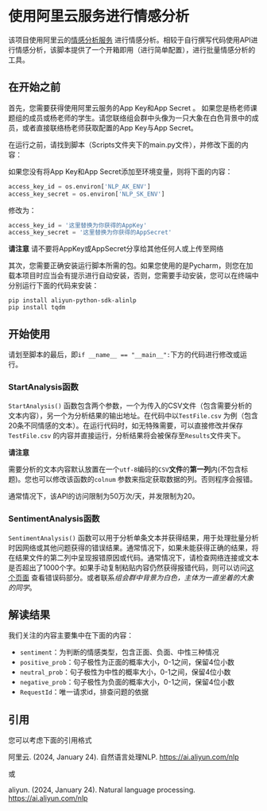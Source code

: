 # 使用阿里云服务进行情感分析

该项目使用阿里云的[情感分析服务](https://help.aliyun.com/document_detail/179345.html)
进行情感分析。相较于自行撰写代码使用API进行情感分析，该脚本提供了一个开箱即用（进行简单配置），进行批量情感分析的工具。

## 在开始之前

首先，您需要获得使用阿里云服务的App Key和App Secret 。 如果您是杨老师课题组的成员或杨老师的学生。请您联络组会群中头像为一只大象在白色背景中的成员，或者直接联络杨老师获取配置的App
Key与App Secret。

在运行之前，请找到脚本（Scripts文件夹下的main.py文件），并修改下面的内容：

如果您没有将App Key和App Secret添加至环境变量，则将下面的内容：

```python
access_key_id = os.environ['NLP_AK_ENV']
access_key_secret = os.environ['NLP_SK_ENV']
```

修改为：

```python
access_key_id = '这里替换为你获得的AppKey'
access_key_secret = '这里替换为你获得的AppSecret'
```

**请注意** 请不要将AppKey或AppSecret分享给其他任何人或上传至网络

其次，您需要正确安装运行脚本所需的包。如果您使用的是Pycharm，则您在加载本项目时应当会有提示进行自动安装，否则，您需要手动安装，您可以在终端中分别运行下面的代码来安装：

```
pip install aliyun-python-sdk-alinlp
pip install tqdm
```

## 开始使用

请划至脚本的最后，即`if __name__ == "__main__":`下方的代码进行修改或运行。

### StartAnalysis函数

`StartAnalysis()`
函数包含两个参数，一个为传入的CSV文件（包含需要分析的文本内容），另一个为分析结果的输出地址。在代码中以`TestFile.csv`
为例（包含20条不同情感的文本）。在运行代码时，如无特殊需要，可以直接修改并保存`TestFile.csv`
的内容并直接运行，分析结果将会被保存至`Results`文件夹下。

**请注意**

需要分析的文本内容默认放置在一个`utf-8`编码的`CSV`**文件**的**第一列**内(不包含标题)。您也可以修改该函数的`colnum`
参数来指定获取数据的列。否则程序会报错。

通常情况下，该API的访问限制为50万次/天，并发限制为20。

### SentimentAnalysis函数

`SentimentAnalysis()`
函数可以用于分析单条文本并获得结果，用于处理批量分析时因网络或其他问题获得的错误结果。通常情况下，如果未能获得正确的结果，将在结果文件的第二列中呈现报错原因或代码。通常情况下，请检查网络连接或文本是否超出了1000个字。如果手动复制粘贴内容仍然获得报错代码，则可以访问[这个页面](https://help.aliyun.com/document_detail/179345.html)
查看错误码部分。或者联系*组会群中背景为白色，主体为一直坐着的大象的同学*。

## 解读结果

我们关注的内容主要集中在下面的内容：

- `sentiment`：为判断的情感类型，包含正面、负面、中性三种情况
- `positive_prob`：句子极性为正面的概率大小，0-1之间，保留4位小数
- `neutral_prob`：句子极性为中性的概率大小，0-1之间，保留4位小数
- `negative_prob`：句子极性为负面的概率大小，0-1之间，保留4位小数
- `RequestId`：唯一请求id，排查问题的依据

## 引用

您可以考虑下面的引用格式

阿里云. (2024, January 24). 自然语言处理NLP. https://ai.aliyun.com/nlp

或

aliyun. (2024, January 24). Natural language processing. https://ai.aliyun.com/nlp
